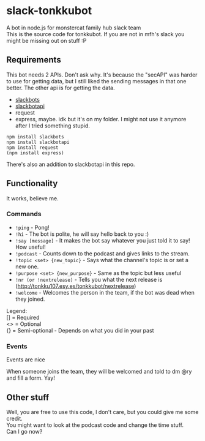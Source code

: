 # slack-tonkkubot
A bot in node.js for monstercat family hub slack team    
This is the source code for tonkkubot. If you are not in mfh's slack you might be missing out on stuff :P

## Requirements
This bot needs 2 APIs. Don't ask why. It's because the "secAPI" was harder to use for getting data, but I still liked the sending messages in that one better. The other api is for getting the data.

* [slackbots](https://github.com/mishk0/slack-bot-api)
* [slackbotapi](https://github.com/xBytez/slackbotapi)
* request
* express, maybe. idk but it's on my folder. I might not use it anymore after I tried something stupid.

```
npm install slackbots
npm install slackbotapi
npm install request
(npm install express)
```

There's also an addition to slackbotapi in this repo.

## Functionality
It works, believe me.

### Commands
* `!ping` - Pong!
* `!hi` - The bot is polite, he will say hello back to you :)
* `!say [message]` - It makes the bot say whatever you just told it to say! How useful!
* `!podcast` -  Counts down to the podcast and gives links to the stream.
* `!topic <set> {new_topic}` - Says what the channel's topic is or set a new one.
* `!purpose <set> {new_purpose}` - Same as the topic but less useful
* `!nr (or !nextrelease)` - Tells you what the next release is (http://tonkku107.esy.es/tonkkubot/nextrelease)
* `!welcome` - Welcomes the person in the team, if the bot was dead when they joined.

Legend:    
[] = Required    
<> = Optional    
{} = Semi-optional - Depends on what you did in your past

### Events
Events are nice    
    
When someone joins the team, they will be welcomed and told to dm @ry and fill a form. Yay!

## Other stuff
Well, you are free to use this code, I don't care, but you could give me some credit.    
You might want to look at the podcast code and change the time stuff.    
Can I go now?
